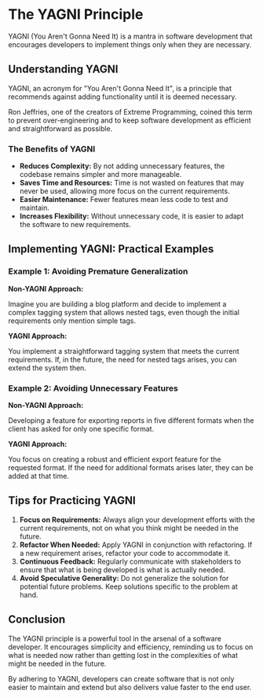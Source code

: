 # The YAGNI Principle
YAGNI (You Aren't Gonna Need It) is a mantra in software development that encourages developers to implement things only when they are necessary.

## Understanding YAGNI
YAGNI, an acronym for "You Aren't Gonna Need It", is a principle that recommends against adding functionality until it is deemed necessary.

Ron Jeffries, one of the creators of Extreme Programming, coined this term to prevent over-engineering and to keep software development as efficient and straightforward as possible.

### The Benefits of YAGNI
- **Reduces Complexity:** By not adding unnecessary features, the codebase remains simpler and more manageable.
- **Saves Time and Resources:** Time is not wasted on features that may never be used, allowing more focus on the current requirements.
- **Easier Maintenance:** Fewer features mean less code to test and maintain.
- **Increases Flexibility:** Without unnecessary code, it is easier to adapt the software to new requirements.

## Implementing YAGNI: Practical Examples

### Example 1: Avoiding Premature Generalization

**Non-YAGNI Approach:**

Imagine you are building a blog platform and decide to implement a complex tagging system that allows nested tags, even though the initial requirements only mention simple tags.

**YAGNI Approach:**

You implement a straightforward tagging system that meets the current requirements. If, in the future, the need for nested tags arises, you can extend the system then.

### Example 2: Avoiding Unnecessary Features

**Non-YAGNI Approach:**

Developing a feature for exporting reports in five different formats when the client has asked for only one specific format.

**YAGNI Approach:**

You focus on creating a robust and efficient export feature for the requested format. If the need for additional formats arises later, they can be added at that time.

## Tips for Practicing YAGNI

1. **Focus on Requirements:** Always align your development efforts with the current requirements, not on what you think might be needed in the future.
2. **Refactor When Needed:** Apply YAGNI in conjunction with refactoring. If a new requirement arises, refactor your code to accommodate it.
3. **Continuous Feedback:** Regularly communicate with stakeholders to ensure that what is being developed is what is actually needed.
4. **Avoid Speculative Generality:** Do not generalize the solution for potential future problems. Keep solutions specific to the problem at hand.

## Conclusion
The YAGNI principle is a powerful tool in the arsenal of a software developer. It encourages simplicity and efficiency, reminding us to focus on what is needed now rather than getting lost in the complexities of what might be needed in the future.

By adhering to YAGNI, developers can create software that is not only easier to maintain and extend but also delivers value faster to the end user.

